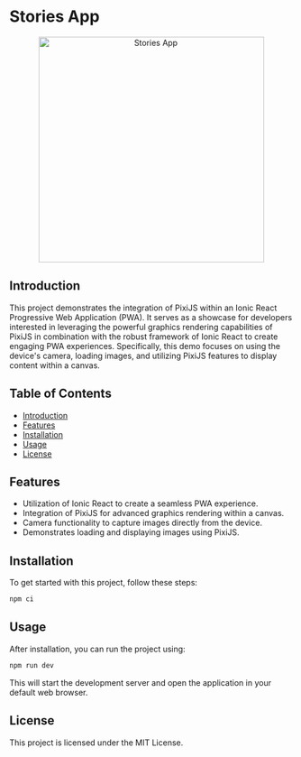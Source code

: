
# Stories App

<p align="center">
  <img width="400px" alt="Stories App" src="https://github.com/proyecto26/stories-app/assets/2154886/01626970-a544-4b4b-bcdf-1962216d8845">
</p>

## Introduction

This project demonstrates the integration of PixiJS within an Ionic React Progressive Web Application (PWA). It serves as a showcase for developers interested in leveraging the powerful graphics rendering capabilities of PixiJS in combination with the robust framework of Ionic React to create engaging PWA experiences. Specifically, this demo focuses on using the device's camera, loading images, and utilizing PixiJS features to display content within a canvas.

## Table of Contents

- [Introduction](#introduction)
- [Features](#features)
- [Installation](#installation)
- [Usage](#usage)
- [License](#license)

## Features

- Utilization of Ionic React to create a seamless PWA experience.
- Integration of PixiJS for advanced graphics rendering within a canvas.
- Camera functionality to capture images directly from the device.
- Demonstrates loading and displaying images using PixiJS.

## Installation

To get started with this project, follow these steps:

```zsh
npm ci
```

## Usage

After installation, you can run the project using:

```zsh
npm run dev
```

This will start the development server and open the application in your default web browser.

## License

This project is licensed under the MIT License.
